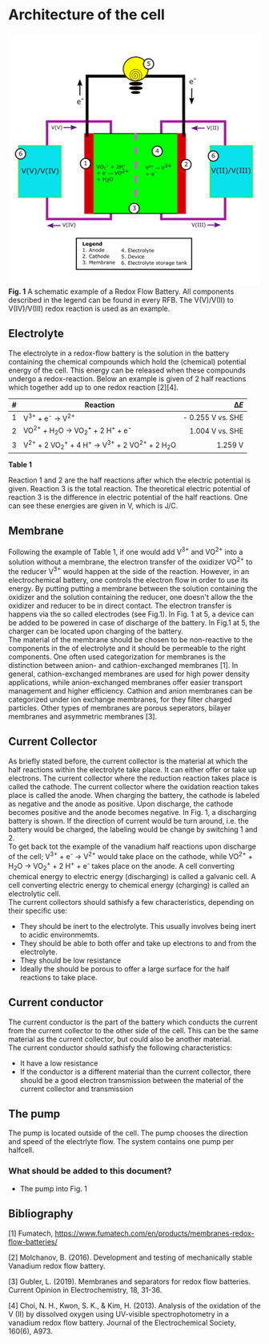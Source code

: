 # Architecture of the cell
![Battery_Schematic](Images/FullBatteryBluePrint.png)
**Fig. 1** A schematic example of a Redox Flow Battery. All components described in the legend can be found in every RFB. The V(V)/V(II) to V(IV)/V(III) redox reaction is used as an example.

## Electrolyte
The electrolyte in a redox-flow battery is the solution in the battery containing the chemical compounds which hold the (chemical) potential energy of the cell. This energy can be released when these compounds undergo a redox-reaction. Below an example is given of 2 half reactions which together add up to one redox reaction [2][4].

|\#|Reaction | Δ*E* |
|-|--- | ---:|
|1| V<sup>3+</sup> +  e<sup>-</sup> &rarr; V<sup>2+</sup> | - 0.255 V vs. SHE|
|2| VO<sup>2+</sup> + H<sub>2</sub>O &rarr;  VO<sub>2</sub><sup>+</sup> +  2 H<sup>+</sup> + e<sup>-</sup> |  1.004 V vs. SHE|
|3| V<sup>2+</sup> + 2 VO<sub>2</sub><sup>+</sup> +  4 H<sup>+</sup> &rarr; V<sup>3+</sup> + 2 VO<sup>2+</sup> + 2 H<sub>2</sub>O |  1.259 V|

**Table 1**

Reaction 1 and 2 are the half reactions after which the electric potential is given. Reaction 3 is the total reaction. The theoretical electric potential of reaction 3 is the difference in electric potential of the half reactions. One can see these energies are given in V, which is J/C.

## Membrane
Following the example of Table 1, if one would add V<sup>3+</sup> and VO<sup>2+</sup> into a solution  without a membrane, the electron transfer of the oxidizer VO<sup>2+</sup> to the reducer V<sup>3+</sup> would happen at the side of the reaction. However, in an electrochemical battery, one controls the electron flow in order to use its energy. By putting putting a membrane between the solution containing the oxidizer and the solution containing the reducer, one doesn't allow the the oxidizer and reducer to be in direct contact. The electron transfer is happens via the so called electrodes (see Fig.1). In Fig. 1 at 5, a device can be added to be powered in case of discharge of the battery. In Fig.1 at 5, the charger can be located upon charging of the battery. \
The material of the membrane should be chosen to be non-reactive to the components in the of electrolyte and it should be permeable to the right components.
One often used categorization for membranes is the distinction between anion- and cathion-exchanged membranes [1]. In general, cathion-exchanged membranes are used for high power density applications, while anion-exchanged membranes offer easier transport management and higher efficiency. Cathion and anion membranes can be categorized under ion exchange membranes, for they filter charged particles. Other types of membranes are porous seperators, bilayer membranes and asymmetric membranes [3].

## Current Collector
As briefly stated before, the current collector is the material at which the half reactions within the electrolyte take place. It can either offer or take up electrons. The current collector where the reduction reaction takes place is called the cathode. The current collector where the oxidation reaction takes place is called the anode. When charging the battery, the cathode is labeled as negative and the anode as positive. Upon discharge, the cathode becomes positive and the anode becomes negative. In Fig. 1, a discharging battery is shown. If the direction of current would be turn around, i.e. the battery would be charged, the labeling would be change by switching 1 and 2. \
To get back tot the example of the vanadium half reactions upon discharge of the cell; V<sup>3+</sup> +  e<sup>-</sup> &rarr; V<sup>2+</sup> would take place on the cathode, while   VO<sup>2+</sup> + H<sub>2</sub>O &rarr; VO<sub>2</sub><sup>+</sup> +  2 H<sup>+</sup> + e<sup>-</sup> takes place on the anode.
A cell converting chemical energy to electric energy (discharging) is called a galvanic cell. A cell converting electric energy to chemical energy (charging) is called an electrolytic cell.\
The current collectors should sathisfy a few characteristics, depending on their specific use:
- They should be inert to the electrolyte. This usually involves being inert to acidic environmemts.
- They should be able to both offer and take up electrons to and from the electrolyte.
- They should be low resistance
- Ideally the should be porous to offer a large surface for the half reactions to take place.

## Current conductor
The current conductor is the part of the battery which conducts the current from the current collector to the other side of the cell. This can be the same material as the current collector, but could also be another material.\
The current conductor should sathisfy the following characteristics:
- It have a low resistance
- If the conductor is a different material than the current collector, there should be a good electron transmission between the material of the current collector and transmission

## The pump
The pump is located outside of the cell. The pump chooses the direction and speed of the electrlyte flow. The system contains one pump per halfcell.

### What should be added to this document?
- The pump into Fig. 1


## Bibliography
[1] Fumatech, https://www.fumatech.com/en/products/membranes-redox-flow-batteries/

[2] Molchanov, B. (2016). Development and testing of mechanically stable Vanadium redox flow battery.

[3] Gubler, L. (2019). Membranes and separators for redox flow batteries. Current Opinion in Electrochemistry, 18, 31-36.

[4] Choi, N. H., Kwon, S. K., & Kim, H. (2013). Analysis of the oxidation of the V (II) by dissolved oxygen using UV-visible spectrophotometry in a vanadium redox flow battery. Journal of the Electrochemical Society, 160(6), A973.
